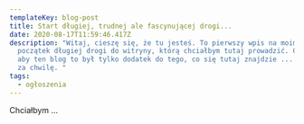 ```yaml
---
templateKey: blog-post
title: Start długiej, trudnej ale fascynującej drogi...
date: 2020-08-17T11:59:46.417Z
description: "Witaj, cieszę się, że tu jesteś. To pierwszy wpis na moim blogu i
  początek długiej drogi do witryny, którą chciałbym tutaj prowadzić. Chciałbym,
  aby ten blog to był tylko dodatek do tego, co się tutaj znajdzie ... ale o tym
  za chwilę. "
tags:
  - ogłoszenia
---
```

Chciałbym ...
